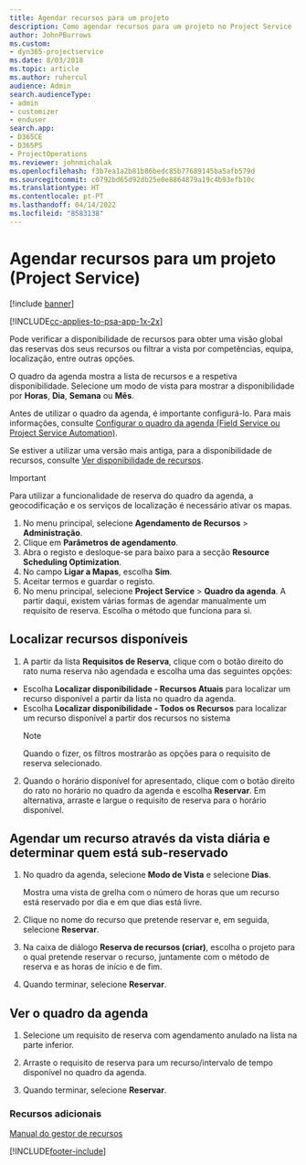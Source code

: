 ```yaml
---
title: Agendar recursos para um projeto
description: Como agendar recursos para um projeto no Project Service
author: JohnPBurrows
ms.custom:
- dyn365-projectservice
ms.date: 8/03/2018
ms.topic: article
ms.author: ruhercul
audience: Admin
search.audienceType:
- admin
- customizer
- enduser
search.app:
- D365CE
- D365PS
- ProjectOperations
ms.reviewer: johnmichalak
ms.openlocfilehash: f3b7ea1a2b81b86bedc85b77689145ba5afb579d
ms.sourcegitcommit: c0792bd65d92db25e0e8864879a19c4b93efb10c
ms.translationtype: HT
ms.contentlocale: pt-PT
ms.lasthandoff: 04/14/2022
ms.locfileid: "8583138"
---
```

# <a name="schedule-resources-for-a-project-project-service"></a>Agendar recursos para um projeto (Project Service)

[!include [banner](../includes/psa-now-project-operations.md)]

[!INCLUDE[cc-applies-to-psa-app-1x-2x](../includes/cc-applies-to-psa-app-1x-2x.md)]

Pode verificar a disponibilidade de recursos para obter uma visão global das reservas dos seus recursos ou filtrar a vista por competências, equipa, localização, entre outras opções.  
  
O quadro da agenda mostra a lista de recursos e a respetiva disponibilidade. Selecione um modo de vista para mostrar a disponibilidade por **Horas**, **Dia**, **Semana** ou **Mês**.  
  
Antes de utilizar o quadro da agenda, é importante configurá-lo. Para mais informações, consulte [Configurar o quadro da agenda (Field Service ou Project Service Automation)](/dynamics365/field-service/configure-schedule-board).
  
Se estiver a utilizar uma versão mais antiga, para a disponibilidade de recursos, consulte [Ver disponibilidade de recursos](../psa/view-resource-availability.md).  

> [!IMPORTANT]
>  Para utilizar a funcionalidade de reserva do quadro da agenda, a geocodificação e os serviços de localização é necessário ativar os mapas.  
> 
> 1. No menu principal, selecione **Agendamento de Recursos** > **Administração**.  
> 2. Clique em **Parâmetros de agendamento**.  
> 3. Abra o registo e desloque-se para baixo para a secção **Resource Scheduling Optimization**.  
> 4. No campo **Ligar a Mapas**, escolha **Sim**.  
> 5. Aceitar termos e guardar o registo.  
> 6. No menu principal, selecione **Project Service** > **Quadro da agenda**. A partir daqui, existem várias formas de agendar manualmente um requisito de reserva. Escolha o método que funciona para si.
  
## <a name="find-available-resources"></a>Localizar recursos disponíveis

1.  A partir da lista **Requisitos de Reserva**, clique com o botão direito do rato numa reserva não agendada e escolha uma das seguintes opções:  
  
- Escolha **Localizar disponibilidade - Recursos Atuais** para localizar um recurso disponível a partir da lista no quadro da agenda.  
- Escolha **Localizar disponibilidade - Todos os Recursos** para localizar um recurso disponível a partir dos recursos no sistema  
   > [!NOTE]
   >  Quando o fizer, os filtros mostrarão as opções para o requisito de reserva selecionado.  
  
2. Quando o horário disponível for apresentado, clique com o botão direito do rato no horário no quadro da agenda e escolha **Reservar**. Em alternativa, arraste e largue o requisito de reserva para o horário disponível.  
  

## <a name="book-a-resource-using-the-daily-view-and-find-whos-under-booked"></a>Agendar um recurso através da vista diária e determinar quem está sub-reservado
  
1.  No quadro da agenda, selecione **Modo de Vista** e selecione **Dias**.  
  
    Mostra uma vista de grelha com o número de horas que um recurso está reservado por dia e em que dias está livre.  
  
2.  Clique no nome do recurso que pretende reservar e, em seguida, selecione **Reservar**.  
  
3.  Na caixa de diálogo **Reserva de recursos (criar)**, escolha o projeto para o qual pretende reservar o recurso, juntamente com o método de reserva e as horas de início e de fim.  
  
4.  Quando terminar, selecione **Reservar**.  
  
## <a name="view-to-the-schedule-board"></a>Ver o quadro da agenda
  
1.  Selecione um requisito de reserva com agendamento anulado na lista na parte inferior.  
  
2.  Arraste o requisito de reserva para um recurso/intervalo de tempo disponível no quadro da agenda.  
  
3.  Quando terminar, selecione **Reservar**.  
  
### <a name="additional-resources"></a>Recursos adicionais  
 [Manual do gestor de recursos](../psa/resource-manager-guide.md)


[!INCLUDE[footer-include](../includes/footer-banner.md)]
